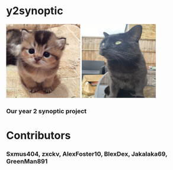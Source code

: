 # y2synoptic
<img src=/cat.jpg width="200px" height ="200px">
<img src=/dexter.jpg width="200px" height ="200px">


<h3> Our year 2 synoptic project </h3>
<h1>Contributors</h1>
<h3>Sxmus404, zxckv, AlexFoster10, BlexDex, Jakalaka69, GreenMan891</h3>
